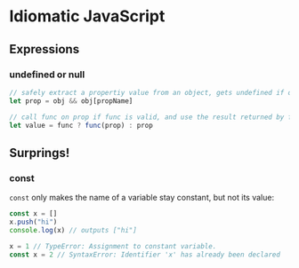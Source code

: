 # Idiomatic JavaScript

## Expressions

### undefined or null

```js
// safely extract a propertiy value from an object, gets undefined if obj is not valid or obj has no propname
let prop = obj && obj[propName]
```

```js
// call func on prop if func is valid, and use the result returned by func as the value. Otherwise just use prop as the value.
let value = func ? func(prop) : prop
```

## Surprings!

### const

`const` only makes the name of a variable stay constant, but not its value:

```js
const x = []
x.push("hi")
console.log(x) // outputs ["hi"]

x = 1 // TypeError: Assignment to constant variable.
const x = 2 // SyntaxError: Identifier 'x' has already been declared
```
